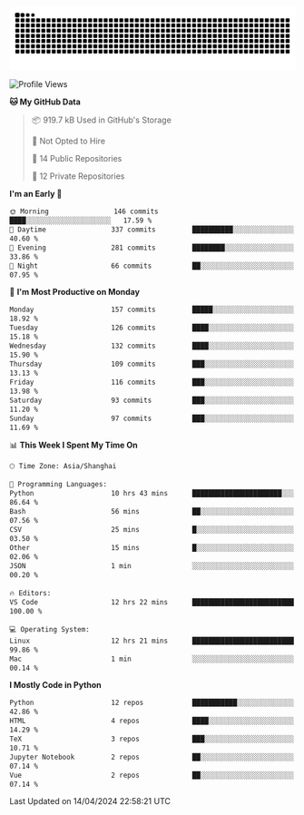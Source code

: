 ![](https://raw.githubusercontent.com/BorisYang326/BorisYang326/output/github-contribution-grid-snake-dark.svg)

<!--START_SECTION:waka-->
![Profile Views](http://img.shields.io/badge/Profile%20Views-0-blue)

**🐱 My GitHub Data** 

> 📦 919.7 kB Used in GitHub's Storage 
 > 
> 🚫 Not Opted to Hire
 > 
> 📜 14 Public Repositories 
 > 
> 🔑 12 Private Repositories 
 > 
**I'm an Early 🐤** 

```text
🌞 Morning                146 commits         ████░░░░░░░░░░░░░░░░░░░░░   17.59 % 
🌆 Daytime                337 commits         ██████████░░░░░░░░░░░░░░░   40.60 % 
🌃 Evening                281 commits         ████████░░░░░░░░░░░░░░░░░   33.86 % 
🌙 Night                  66 commits          ██░░░░░░░░░░░░░░░░░░░░░░░   07.95 % 
```
📅 **I'm Most Productive on Monday** 

```text
Monday                   157 commits         █████░░░░░░░░░░░░░░░░░░░░   18.92 % 
Tuesday                  126 commits         ████░░░░░░░░░░░░░░░░░░░░░   15.18 % 
Wednesday                132 commits         ████░░░░░░░░░░░░░░░░░░░░░   15.90 % 
Thursday                 109 commits         ███░░░░░░░░░░░░░░░░░░░░░░   13.13 % 
Friday                   116 commits         ███░░░░░░░░░░░░░░░░░░░░░░   13.98 % 
Saturday                 93 commits          ███░░░░░░░░░░░░░░░░░░░░░░   11.20 % 
Sunday                   97 commits          ███░░░░░░░░░░░░░░░░░░░░░░   11.69 % 
```


📊 **This Week I Spent My Time On** 

```text
🕑︎ Time Zone: Asia/Shanghai

💬 Programming Languages: 
Python                   10 hrs 43 mins      ██████████████████████░░░   86.64 % 
Bash                     56 mins             ██░░░░░░░░░░░░░░░░░░░░░░░   07.56 % 
CSV                      25 mins             █░░░░░░░░░░░░░░░░░░░░░░░░   03.50 % 
Other                    15 mins             █░░░░░░░░░░░░░░░░░░░░░░░░   02.06 % 
JSON                     1 min               ░░░░░░░░░░░░░░░░░░░░░░░░░   00.20 % 

🔥 Editors: 
VS Code                  12 hrs 22 mins      █████████████████████████   100.00 % 

💻 Operating System: 
Linux                    12 hrs 21 mins      █████████████████████████   99.86 % 
Mac                      1 min               ░░░░░░░░░░░░░░░░░░░░░░░░░   00.14 % 
```

**I Mostly Code in Python** 

```text
Python                   12 repos            ███████████░░░░░░░░░░░░░░   42.86 % 
HTML                     4 repos             ████░░░░░░░░░░░░░░░░░░░░░   14.29 % 
TeX                      3 repos             ███░░░░░░░░░░░░░░░░░░░░░░   10.71 % 
Jupyter Notebook         2 repos             ██░░░░░░░░░░░░░░░░░░░░░░░   07.14 % 
Vue                      2 repos             ██░░░░░░░░░░░░░░░░░░░░░░░   07.14 % 
```




 Last Updated on 14/04/2024 22:58:21 UTC
<!--END_SECTION:waka-->
